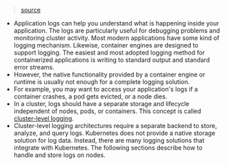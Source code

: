 > [source](https://kubernetes.io/docs/concepts/cluster-administration/logging/)

* Application logs can help you understand what is happening inside your application. The logs are particularly useful for debugging problems and monitoring cluster activity. Most modern applications have some kind of logging mechanism. Likewise, container engines are designed to support logging. The easiest and most adopted logging method for containerized applications is writing to standard output and standard error streams.
* However, the native functionality provided by a container engine or runtime is usually not enough for a complete logging solution.
* For example, you may want to access your application's logs if a container crashes, a pod gets evicted, or a node dies.
* In a cluster, logs should have a separate storage and lifecycle independent of nodes, pods, or containers. This concept is called [cluster-level logging](https://kubernetes.io/docs/concepts/cluster-administration/logging/#cluster-level-logging-architectures).
* Cluster-level logging architectures require a separate backend to store, analyze, and query logs. Kubernetes does not provide a native storage solution for log data. Instead, there are many logging solutions that integrate with Kubernetes. The following sections describe how to handle and store logs on nodes.